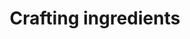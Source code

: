 ---
title: Crafting ingredients
nav_order: 30
has_children: false
parent: Items
nav_exclude: true # TODO: crafting ingredients
---
